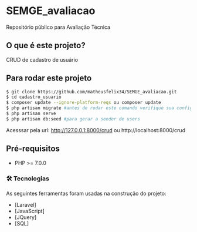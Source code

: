# SEMGE_avaliacao
Repositório público para Avaliação Técnica

## O que é este projeto?
CRUD de cadastro de usuário


## Para rodar este projeto
```bash
$ git clone https://github.com/matheusfelix34/SEMGE_avaliacao.git
$ cd cadastro_usuario
$ composer update --ignore-platform-reqs ou composer update
$ php artisan migrate #antes de rodar este comando verifique sua configuracao com banco em .env
$ php artisan serve
$ php artisan db:seed #para gerar a seeder de users
```
Acesssar pela url: http://127.0.0.1:8000/crud ou http://localhost:8000/crud



## Pré-requisitos
- PHP >= 7.0.0


### 🛠 Tecnologias

As seguintes ferramentas foram usadas na construção do projeto:

- [Laravel]
- [JavaScript]
- [JQuery]
- [SQL]






